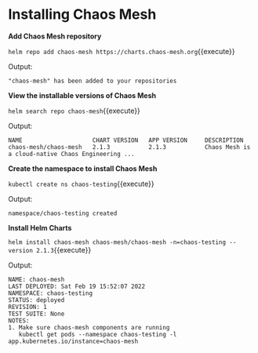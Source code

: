 # Installing Chaos Mesh

**Add Chaos Mesh repository**​

`helm repo add chaos-mesh https://charts.chaos-mesh.org`{{execute}}

Output:
```
"chaos-mesh" has been added to your repositories
```

**View the installable versions of Chaos Mesh**

`helm search repo chaos-mesh`{{execute}}

Output:
```
NAME                    CHART VERSION   APP VERSION     DESCRIPTION                                       
chaos-mesh/chaos-mesh   2.1.3           2.1.3           Chaos Mesh is a cloud-native Chaos Engineering ...
```

**Create the namespace to install Chaos Mesh**

`kubectl create ns chaos-testing`{{execute}}

Output:
```
namespace/chaos-testing created
```

**Install Helm Charts** 

`helm install chaos-mesh chaos-mesh/chaos-mesh -n=chaos-testing --version 2.1.3`{{execute}}

Output:
```
NAME: chaos-mesh
LAST DEPLOYED: Sat Feb 19 15:52:07 2022
NAMESPACE: chaos-testing
STATUS: deployed
REVISION: 1
TEST SUITE: None
NOTES:
1. Make sure chaos-mesh components are running
   kubectl get pods --namespace chaos-testing -l app.kubernetes.io/instance=chaos-mesh
```